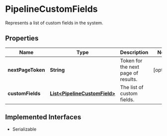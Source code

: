 

# PipelineCustomFields

Represents a list of custom fields in the system.

## Properties

| Name | Type | Description | Notes |
|------------ | ------------- | ------------- | -------------|
|**nextPageToken** | **String** | Token for the next page of results. |  [optional] |
|**customFields** | [**List&lt;PipelineCustomField&gt;**](PipelineCustomField.md) | The list of custom fields. |  |


## Implemented Interfaces

* Serializable

